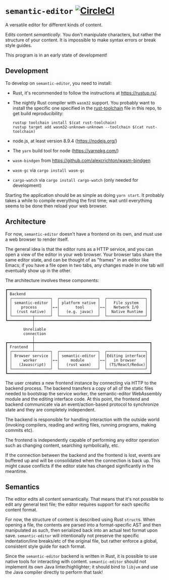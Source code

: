 # `semantic-editor` [![CircleCI](https://circleci.com/gh/dflemstr/semantic-editor.svg?style=svg)](https://circleci.com/gh/dflemstr/semantic-editor)

A versatile editor for different kinds of content.

Edits content *semantically*.  You don't manipulate characters, but rather the structure of your
content.  It is impossible to make syntax errors or break style guides. 

This program is in an early state of development!

## Development

To develop on `semantic-editor`, you need to install:

  - Rust, it's recommended to follow the instructions at <https://rustup.rs/>.
  - The nightly Rust compiler with `wasm32` support.  You probably want to install the specific
    one specified in the [rust-toolchain](./rust-toolchain) file in this repo, to get build
    reproducibility:

    ```text
    rustup toolchain install $(cat rust-toolchain)
    rustup target add wasm32-unknown-unknown --toolchain $(cat rust-toolchain)
    ```
  - node.js, at least version 8.9.4 (<https://nodejs.org/>)
  - The `yarn` build tool for node (<https://yarnpkg.com/>)
  - `wasm-bindgen` from <https://github.com/alexcrichton/wasm-bindgen>
  - `wasm-gc` via `cargo install wasm-gc`
  - `cargo-watch` via `cargo install cargo-watch` (only needed for development)

Starting the application should be as simple as doing `yarn start`.  It probably takes a while to
compile everything the first time; wait until everythimg seems to be done then reload your web
browser.

## Architecture

For now, `semantic-editor` doesn't have a frontend on its own, and must use a web browser to render
itself.

The general idea is that the editor runs as a HTTP service, and you can open a view of the editor in
your web browser.  Your browser tabs share the same editor state, and can be thought of as "frames"
in an editor like Emacs; if you have a file open in two tabs, any changes made in one tab will
eventually show up in the other.

The architecture involves these components:

```text
┏━━━━━━━━━━━━━━━━━━━━━━━━━━━━━━━━━━━━━━━━━━━━━━━━━━━━━━━━━━━━━━━┓
┃ Backend                                                       ┃
┃ ┌─────────────────┐  ┌─────────────────┐  ┌─────────────────┐ ┃
┃ │ semantic-editor │  │ platform native │  │   File system   │ ┃
┃ │    process      │←→│       tool      │←→│   Network I/O   │ ┃
┃ │  (rust native)  │  │   (e.g. javac)  │  │  Native Runtime │ ┃
┃ └─────────┬───────┘  └─────────────────┘  └─────────────────┘ ┃
┗━━━━━━━━━━━┿━━━━━━━━━━━━━━━━━━━━━━━━━━━━━━━━━━━━━━━━━━━━━━━━━━━┛
            │
        Unreliable
        connection
            │
┏━━━━━━━━━━━┿━━━━━━━━━━━━━━━━━━━━━━━━━━━━━━━━━━━━━━━━━━━━━━━━━━━┓
┃ Frontend  │                                                   ┃
┃ ┌─────────┴───────┐  ┌─────────────────┐  ┌─────────────────┐ ┃
┃ │ Browser service │  │ semantic-editor │  │Editing interface│ ┃
┃ │     worker      │←→│     module      │←→│   in browser    │ ┃
┃ │   (Javascript)  │  │   (rust wasm)   │  │ (TS/React/Redux)│ ┃
┃ └─────────────────┘  └─────────────────┘  └─────────────────┘ ┃
┗━━━━━━━━━━━━━━━━━━━━━━━━━━━━━━━━━━━━━━━━━━━━━━━━━━━━━━━━━━━━━━━┛
```

The user creates a new frontend instance by connecting via HTTP to the backend process.  The backend
transfers a copy of all of the static files needed to bootstrap the service worker, the
semantic-editor WebAssembly module and the editing interface code.  At this point, the frontend and
backend communicate via an event/action-based protocol to synchronize state and they are completely
independent.

The backend is responsible for handling interaction with the outside world (invoking compilers,
reading and writing files, running programs, making commits etc).

The frontend is independently capable of performing any editor operation such as changing content,
searching symbolically, etc.

If the connection between the backend and the frontend is lost, events are buffered up and will be
consolidated when the connection is back up.  This might cause conflicts if the editor state has
changed significantly in the meantime.

## Semantics

The editor edits all content semantically.  That means that it's not possible to edit any general
text file; the editor requires support for each specific content format.

For now, the structure of content is described using Rust `struct`s.  When opening a file, the
contents are parsed into a format-specific AST and then manipulated as such, then serialized back
into an actual text format upon save.  `semantic-editor` will intentionally not preserve the
specific indentation/line breaks/etc of the original file, but rather enforce a global, consistent
style guide for each format.

Since the `semantic-editor` backend is written in Rust, it is possible to use native tools for
interacting with content.  `semantic-editor` should not implement its own Java linter/highlighter;
it should bind to `libjvm` and use the Java compiler directly to perform that task!
